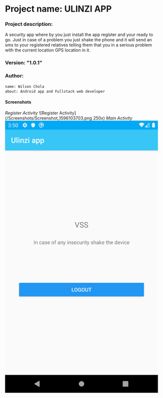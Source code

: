 # Project name: ULINZI APP
  
### Project description: 
A security app where by you just install the app register and your ready to go. 
Just in case of a problem you just shake the phone and it will send an sms to your registered relatives telling them that you in a serious problem with the current location GPS location in it.  
### Version: "1.0.1"

### Author: 
    name: Wilson Chola
    about: Android app and Fullstack web developer
#### Screenshots
*Register Activity*
![Register Activity](/Screenshots/Screenshot_1596103703.png 250x)
*Main Activity*
![Main Activity](/Screenshots/Screenshot_1596103851.png)
